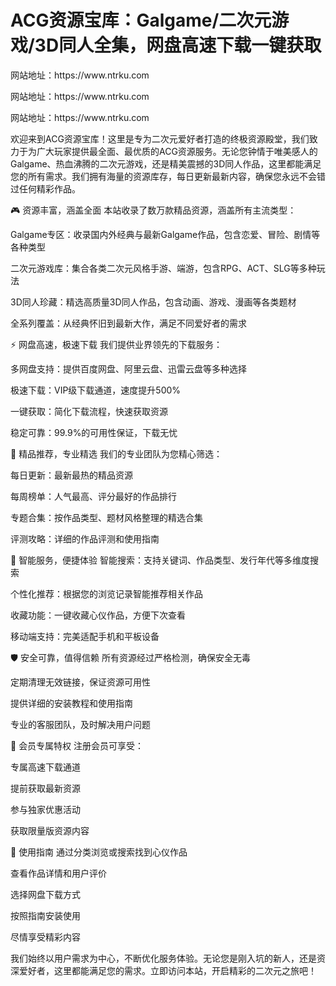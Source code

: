 # ACG资源宝库：Galgame/二次元游戏/3D同人全集，网盘高速下载一键获取
<p>网站地址：https://www.ntrku.com</p>
<p>网站地址：https://www.ntrku.com</p>
<p>网站地址：https://www.ntrku.com</p>
欢迎来到ACG资源宝库！这里是专为二次元爱好者打造的终极资源殿堂，我们致力于为广大玩家提供最全面、最优质的ACG资源服务。无论您钟情于唯美感人的Galgame、热血沸腾的二次元游戏，还是精美震撼的3D同人作品，这里都能满足您的所有需求。我们拥有海量的资源库存，每日更新最新内容，确保您永远不会错过任何精彩作品。

🎮 资源丰富，涵盖全面
本站收录了数万款精品资源，涵盖所有主流类型：

Galgame专区：收录国内外经典与最新Galgame作品，包含恋爱、冒险、剧情等各种类型

二次元游戏库：集合各类二次元风格手游、端游，包含RPG、ACT、SLG等多种玩法

3D同人珍藏：精选高质量3D同人作品，包含动画、游戏、漫画等各类题材

全系列覆盖：从经典怀旧到最新大作，满足不同爱好者的需求

⚡ 网盘高速，极速下载
我们提供业界领先的下载服务：

多网盘支持：提供百度网盘、阿里云盘、迅雷云盘等多种选择

极速下载：VIP级下载通道，速度提升500%

一键获取：简化下载流程，快速获取资源

稳定可靠：99.9%的可用性保证，下载无忧

🌟 精品推荐，专业精选
我们的专业团队为您精心筛选：

每日更新：最新最热的精品资源

每周榜单：人气最高、评分最好的作品排行

专题合集：按作品类型、题材风格整理的精选合集

评测攻略：详细的作品评测和使用指南

📱 智能服务，便捷体验
智能搜索：支持关键词、作品类型、发行年代等多维度搜索

个性化推荐：根据您的浏览记录智能推荐相关作品

收藏功能：一键收藏心仪作品，方便下次查看

移动端支持：完美适配手机和平板设备

🛡️ 安全可靠，值得信赖
所有资源经过严格检测，确保安全无毒

定期清理无效链接，保证资源可用性

提供详细的安装教程和使用指南

专业的客服团队，及时解决用户问题 

💎 会员专属特权
注册会员可享受：

专属高速下载通道

提前获取最新资源

参与独家优惠活动

获取限量版资源内容

🎯 使用指南
通过分类浏览或搜索找到心仪作品

查看作品详情和用户评价

选择网盘下载方式

按照指南安装使用

尽情享受精彩内容

我们始终以用户需求为中心，不断优化服务体验。无论您是刚入坑的新人，还是资深爱好者，这里都能满足您的需求。立即访问本站，开启精彩的二次元之旅吧！
